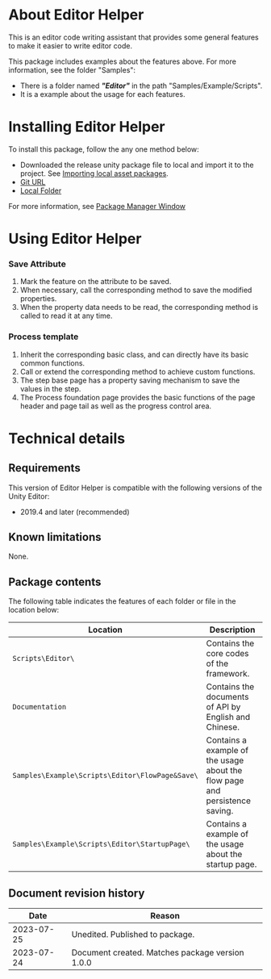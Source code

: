 # About Editor Helper

This is an editor code writing assistant that provides some general features to make it easier to write editor code.

This package includes examples about the features above. For more information, see the folder "Samples":

- There is a folder named **_"Editor"_** in the path "Samples/Example/Scripts".
- It is a example about the usage for each features.

# Installing Editor Helper

To install this package, follow the any one method below:

- Downloaded the release unity package file to local and import it to the project. See [Importing local asset packages](https://docs.unity3d.com/Manual/AssetPackagesImport.html).
- [Git URL](https://docs.unity3d.com/Packages/com.unity.package-manager-ui@latest/index.html)
- [Local Folder](https://docs.unity3d.com/Manual/upm-ui-local.html)

For more information, see [Package Manager Window](https://docs.unity3d.com/Packages/com.unity.package-manager-ui@latest/index.html)
 
# Using Editor Helper

### Save Attribute

1. Mark the feature on the attribute to be saved.
2. When necessary, call the corresponding method to save the modified properties.
3. When the property data needs to be read, the corresponding method is called to read it at any time.

### Process template

1. Inherit the corresponding basic class, and can directly have its basic common functions.
2. Call or extend the corresponding method to achieve custom functions.
3. The step base page has a property saving mechanism to save the values in the step.
4. The Process foundation page provides the basic functions of the page header and page tail as well as the progress control area.

# Technical details

## Requirements

This version of Editor Helper is compatible with the following versions of the Unity Editor:

* 2019.4 and later (recommended)

## Known limitations

None.

## Package contents

The following table indicates the features of each folder or file in the location below:

|Location|Description|
|---|---|
|`Scripts\Editor\`|Contains the core codes of the framework.|
|`Documentation`|Contains the documents of API by English and Chinese.|
|`Samples\Example\Scripts\Editor\FlowPage&Save\`|Contains a example of the usage about the flow page and persistence saving.|
|`Samples\Example\Scripts\Editor\StartupPage\`|Contains a example of the usage about the startup page.|

## Document revision history

|Date|Reason|
|---|---|
|2023-07-25|Unedited. Published to package.|
|2023-07-24|Document created. Matches package version 1.0.0|
